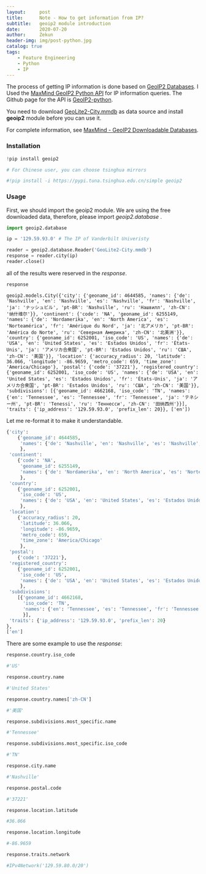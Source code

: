```yaml
---
layout:     post
title:      Note - How to get information from IP?
subtitle:   geoip2 module introduction
date:       2020-07-20
author:     Zekun
header-img: img/post-python.jpg
catalog: true
tags:
    - Feature Engineering
    - Python
    - IP
---
```



The process of getting IP information is done based on [GeoIP2 Databases](https://www.maxmind.com/en/geoip2-databases). I Used the [MaxMind GeoIP2 Python API](https://geoip2.readthedocs.io/en/latest/) for IP information queries. The Github page for the API is [GeoIP2-python](https://github.com/maxmind/GeoIP2-python).

You need to download [GeoLite2-City.mmdb](https://github.com/waittim/waittim.github.io/raw/master/gallery/GeoLite2-City.mmdb) as data source and install **geoip2** module before you can use it.

For complete information, see [MaxMind - GeoIP2 Downloadable Databases](https://dev.maxmind.com/geoip/geoip2/downloadable/).

### Installation


```python
!pip install geoip2

# For Chinese user, you can choose tsinghua mirrors

#!pip install -i https://pypi.tuna.tsinghua.edu.cn/simple geoip2
```

### Usage

First, we should import the geoip2 module.
We are using the free downloaded data, therefore, please import *geoip2.database* .


```python
import geoip2.database
```


```python
ip = '129.59.93.0' # The IP of Vanderbilt Univeristy

reader = geoip2.database.Reader('GeoLite2-City.mmdb')
response = reader.city(ip)
reader.close()
```

all of the results were reserved in the *response*.


```python
response
```




    geoip2.models.City({'city': {'geoname_id': 4644585, 'names': {'de': 'Nashville', 'en': 'Nashville', 'es': 'Nashville', 'fr': 'Nashville', 'ja': 'ナッシュビル', 'pt-BR': 'Nashville', 'ru': 'Нашвилл', 'zh-CN': '纳什维尔'}}, 'continent': {'code': 'NA', 'geoname_id': 6255149, 'names': {'de': 'Nordamerika', 'en': 'North America', 'es': 'Norteamérica', 'fr': 'Amérique du Nord', 'ja': '北アメリカ', 'pt-BR': 'América do Norte', 'ru': 'Северная Америка', 'zh-CN': '北美洲'}}, 'country': {'geoname_id': 6252001, 'iso_code': 'US', 'names': {'de': 'USA', 'en': 'United States', 'es': 'Estados Unidos', 'fr': 'États-Unis', 'ja': 'アメリカ合衆国', 'pt-BR': 'Estados Unidos', 'ru': 'США', 'zh-CN': '美国'}}, 'location': {'accuracy_radius': 20, 'latitude': 36.066, 'longitude': -86.9659, 'metro_code': 659, 'time_zone': 'America/Chicago'}, 'postal': {'code': '37221'}, 'registered_country': {'geoname_id': 6252001, 'iso_code': 'US', 'names': {'de': 'USA', 'en': 'United States', 'es': 'Estados Unidos', 'fr': 'États-Unis', 'ja': 'アメリカ合衆国', 'pt-BR': 'Estados Unidos', 'ru': 'США', 'zh-CN': '美国'}}, 'subdivisions': [{'geoname_id': 4662168, 'iso_code': 'TN', 'names': {'en': 'Tennessee', 'es': 'Tennessee', 'fr': 'Tennessee', 'ja': 'テネシー州', 'pt-BR': 'Tenessi', 'ru': 'Теннесси', 'zh-CN': '田纳西州'}}], 'traits': {'ip_address': '129.59.93.0', 'prefix_len': 20}}, ['en'])



Let me re-format it to make it understandable.

```python
{'city': 
    {'geoname_id': 4644585, 
     'names': {'de': 'Nashville', 'en': 'Nashville', 'es': 'Nashville', 'fr': 'Nashville', 'ja': 'ナッシュビル', 'pt-BR': 'Nashville', 'ru': 'Нашвилл', 'zh-CN': '纳什维尔'}
     }, 
 'continent': 
    {'code': 'NA', 
     'geoname_id': 6255149, 
     'names': {'de': 'Nordamerika', 'en': 'North America', 'es': 'Norteamérica', 'fr': 'Amérique du Nord', 'ja': '北アメリカ', 'pt-BR': 'América do Norte', 'ru': 'Северная Америка', 'zh-CN': '北美洲'}
     }, 
 'country': 
    {'geoname_id': 6252001, 
     'iso_code': 'US', 
     'names': {'de': 'USA', 'en': 'United States', 'es': 'Estados Unidos', 'fr': 'États-Unis', 'ja': 'アメリカ合衆国', 'pt-BR': 'Estados Unidos', 'ru': 'США', 'zh-CN': '美国'}
     }, 
 'location': 
    {'accuracy_radius': 20, 
     'latitude': 36.066, 
     'longitude': -86.9659, 
     'metro_code': 659, 
     'time_zone': 'America/Chicago'
     }, 
 'postal': 
    {'code': '37221'}, 
 'registered_country': 
    {'geoname_id': 6252001, 
     'iso_code': 'US', 
     'names': {'de': 'USA', 'en': 'United States', 'es': 'Estados Unidos', 'fr': 'États-Unis', 'ja': 'アメリカ合衆国', 'pt-BR': 'Estados Unidos', 'ru': 'США', 'zh-CN': '美国'}
     }, 
 'subdivisions': 
    [{'geoname_id': 4662168, 
      'iso_code': 'TN', 
      'names': {'en': 'Tennessee', 'es': 'Tennessee', 'fr': 'Tennessee', 'ja': 'テネシー州', 'pt-BR': 'Tenessi', 'ru': 'Теннесси', 'zh-CN': '田纳西州'}
      }],
 'traits': {'ip_address': '129.59.93.0', 'prefix_len': 20}
}, 
['en']
```


There are some example to use the *response*:


```python
response.country.iso_code

#'US'
```



```python
response.country.name

#'United States'
```



```python
response.country.names['zh-CN']

#'美国'
```



```python
response.subdivisions.most_specific.name

#'Tennessee'
```



```python
response.subdivisions.most_specific.iso_code

#'TN'
```



```python
response.city.name

#'Nashville'
```



```python
response.postal.code

#'37221'
```



```python
response.location.latitude

#36.066
```



```python
response.location.longitude

#-86.9659
```



```python
response.traits.network

#IPv4Network('129.59.80.0/20')
```


